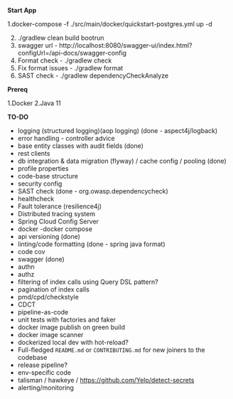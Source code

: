 **Start App**

1.docker-compose -f ./src/main/docker/quickstart-postgres.yml up -d

2. ./gradlew clean build bootrun
3. swagger url - http://localhost:8080/swagger-ui/index.html?configUrl=/api-docs/swagger-config
4. Format check - ./gradlew check 
5. Fix format issues - ./gradlew format
6. SAST check - ./gradlew dependencyCheckAnalyze

**Prereq**

1.Docker
2.Java 11

**TO-DO**

- logging (structured logging)(aop logging) (done - aspect4j/logback)
- error handling - controller advice
- base entity classes with audit fields (done)
- rest clients
- db integration & data migration (flyway) / cache config / pooling (done)
- profile properties
- code-base structure
- security config
- SAST check (done - org.owasp.dependencycheck)
- healthcheck 
- Fault tolerance (resilience4j)
- Distributed tracing system
- Spring Cloud Config Server
- docker -docker compose
- api versioning (done)
- linting/code formatting  (done - spring java format)
- code cov
- swagger (done)
- authn
- authz
- filtering of index calls using Query DSL pattern?
- pagination of index calls
- pmd/cpd/checkstyle
- CDCT
- pipeline-as-code
- unit tests with factories and faker
- docker image publish on green build
- docker image scanner
- dockerized local dev with hot-reload?
- Full-fledged `README.md` or `CONTRIBUTING.md` for new joiners to the codebase
- release pipeline?
- env-specific code
- talisman / hawkeye / https://github.com/Yelp/detect-secrets
- alerting/monitoring
